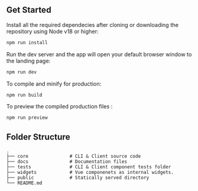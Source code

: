 ## Get Started
Install all the required dependecies after cloning or downloading the repository using Node v18 or higher:
```bash
npm run install
```
Run the dev server and the app will open your default browser window to the landing page:
```bash
npm run dev
```
To compile and minify for production:
```bash
npm run build
```
To preview the compiled production files :
```bash
npm run preview
```

## Folder Structure
    .
    ├── core               # CLI & Client source code 
    ├── docs               # Documentation files
    ├── tests              # CLI & Client component tests folder
    ├── widgets            # Vue componenets as internal widgets.
    ├── public             # Statically served directory
    └── README.md

